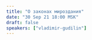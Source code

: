 ```yaml
---
title: "О законах мироздания"
date: "30 Sep 21 18:00 MSK"
draft: false
speakers: ["vladimir-gudilin"]
---
```


